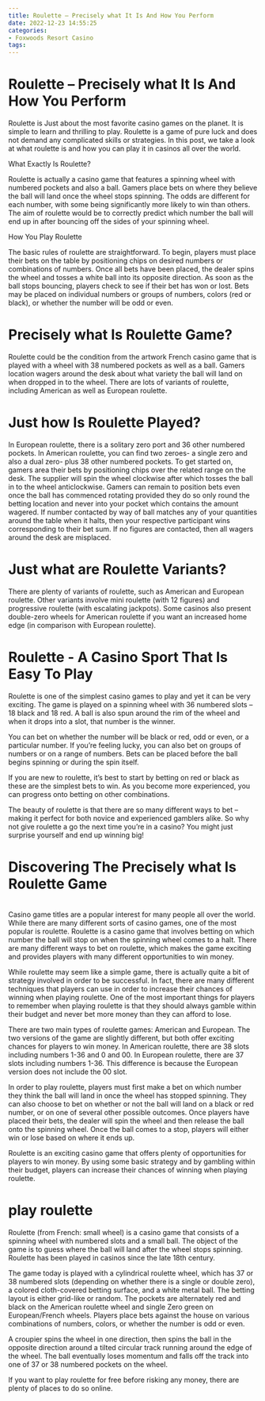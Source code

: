 ```yaml
---
title: Roulette – Precisely what It Is And How You Perform
date: 2022-12-23 14:55:25
categories:
- Foxwoods Resort Casino
tags:
---
```



#  Roulette – Precisely what It Is And How You Perform

Roulette is Just about the most favorite casino games on the planet. It is simple to learn and thrilling to play. Roulette is a game of pure luck and does not demand any complicated skills or strategies. In this post, we take a look at what roulette is and how you can play it in casinos all over the world.

What Exactly Is Roulette?

Roulette is actually a casino game that features a spinning wheel with numbered pockets and also a ball. Gamers place bets on where they believe the ball will land once the wheel stops spinning. The odds are different for each number, with some being significantly more likely to win than others. The aim of roulette would be to correctly predict which number the ball will end up in after bouncing off the sides of your spinning wheel.

How You Play Roulette

The basic rules of roulette are straightforward. To begin, players must place their bets on the table by positioning chips on desired numbers or combinations of numbers. Once all bets have been placed, the dealer spins the wheel and tosses a white ball into its opposite direction. As soon as the ball stops bouncing, players check to see if their bet has won or lost. Bets may be placed on individual numbers or groups of numbers, colors (red or black), or whether the number will be odd or even.

#  Precisely what Is Roulette Game?

Roulette could be the condition from the artwork French casino game that is played with a wheel with 38 numbered pockets as well as a ball. Gamers location wagers around the desk about what variety the ball will land on when dropped in to the wheel. There are lots of variants of roulette, including American as well as European roulette.

# Just how Is Roulette Played?

In European roulette, there is a solitary zero port and 36 other numbered pockets. In American roulette, you can find two zeroes- a single zero and also a dual zero- plus 38 other numbered pockets. To get started on, gamers area their bets by positioning chips over the related range on the desk. The supplier will spin the wheel clockwise after which tosses the ball in to the wheel anticlockwise. Gamers can remain to position bets even once the ball has commenced rotating provided they do so only round the betting location and never into your pocket which contains the amount wagered. If number contacted by way of ball matches any of your quantities around the table when it halts, then your respective participant wins corresponding to their bet sum. If no figures are contacted, then all wagers around the desk are misplaced.

# Just what are Roulette Variants?

There are plenty of variants of roulette, such as American and European roulette. Other variants involve mini roulette (with 12 figures) and progressive roulette (with escalating jackpots). Some casinos also present double-zero wheels for American roulette if you want an increased home edge (in comparison with European roulette).

#  Roulette - A Casino Sport That Is Easy To Play

Roulette is one of the simplest casino games to play and yet it can be very exciting. The game is played on a spinning wheel with 36 numbered slots – 18 black and 18 red. A ball is also spun around the rim of the wheel and when it drops into a slot, that number is the winner.

You can bet on whether the number will be black or red, odd or even, or a particular number. If you’re feeling lucky, you can also bet on groups of numbers or on a range of numbers. Bets can be placed before the ball begins spinning or during the spin itself.

If you are new to roulette, it’s best to start by betting on red or black as these are the simplest bets to win. As you become more experienced, you can progress onto betting on other combinations.

The beauty of roulette is that there are so many different ways to bet – making it perfect for both novice and experienced gamblers alike. So why not give roulette a go the next time you’re in a casino? You might just surprise yourself and end up winning big!

#  Discovering The Precisely what Is Roulette Game 

\
Casino game titles are a popular interest for many people all over the world. While there are many different sorts of casino games, one of the most popular is roulette. Roulette is a casino game that involves betting on which number the ball will stop on when the spinning wheel comes to a halt. There are many different ways to bet on roulette, which makes the game exciting and provides players with many different opportunities to win money.

While roulette may seem like a simple game, there is actually quite a bit of strategy involved in order to be successful. In fact, there are many different techniques that players can use in order to increase their chances of winning when playing roulette. One of the most important things for players to remember when playing roulette is that they should always gamble within their budget and never bet more money than they can afford to lose.

There are two main types of roulette games: American and European. The two versions of the game are slightly different, but both offer exciting chances for players to win money. In American roulette, there are 38 slots including numbers 1-36 and 0 and 00. In European roulette, there are 37 slots including numbers 1-36. This difference is because the European version does not include the 00 slot.

In order to play roulette, players must first make a bet on which number they think the ball will land in once the wheel has stopped spinning. They can also choose to bet on whether or not the ball will land on a black or red number, or on one of several other possible outcomes. Once players have placed their bets, the dealer will spin the wheel and then release the ball onto the spinning wheel. Once the ball comes to a stop, players will either win or lose based on where it ends up.

Roulette is an exciting casino game that offers plenty of opportunities for players to win money. By using some basic strategy and by gambling within their budget, players can increase their chances of winning when playing roulette.

#  play roulette

Roulette (from French: small wheel) is a casino game that consists of a spinning wheel with numbered slots and a small ball. The object of the game is to guess where the ball will land after the wheel stops spinning. Roulette has been played in casinos since the late 18th century.

The game today is played with a cylindrical roulette wheel, which has 37 or 38 numbered slots (depending on whether there is a single or double zero), a colored cloth-covered betting surface, and a white metal ball. The betting layout is either grid-like or random. The pockets are alternately red and black on the American roulette wheel and single Zero green on European/French wheels. Players place bets against the house on various combinations of numbers, colors, or whether the number is odd or even.

A croupier spins the wheel in one direction, then spins the ball in the opposite direction around a tilted circular track running around the edge of the wheel. The ball eventually loses momentum and falls off the track into one of 37 or 38 numbered pockets on the wheel.

If you want to play roulette for free before risking any money, there are plenty of places to do so online.